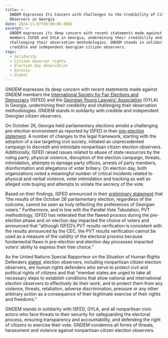 ```yaml
---
title: >-
  GNDEM Expresses Its Concern with Challenges to the Credibility of Citizen
  Observers in Georgia
date: 2024-11-07T00:00:00.000Z
excerpt: >-
  GNDEM expresses its deep concern with recent statements made against GNDEM
  members ISFED and GYLA in Georgia, undermining their credibility and
  challenging their observation methodologies. GNDEM stands in solidarity with
  credible and independent Georgian citizen observers.
tags:
  - Solidarity
  - Citizen observer rights
  - Election day observation
  - Eurasia
  - Global
---
```


GNDEM expresses its deep concern with recent statements made against GNDEM members the [International Society for Fair Elections and Democracy](https://www.isfed.ge/eng "ISFED") (ISFED) and the [Georgian Young Lawyers' Association](https://gyla.ge/en "GYLA") (GYLA) in Georgia, undermining their credibility and challenging their observation methodologies. GNDEM stands in solidarity with credible and independent Georgian citizen observers.

On October 26, Georgia held parliamentary elections amidst a challenging pre-election environment as reported by ISFED in their [pre-election statement](https://www.isfed.ge/eng/2024-saparlamento/saqartvelos-parlamentis-2024-tslis-archevnebis-tsinasaarchevno-garemos-shefaseba "ISFED pre-election statement"). A number of changes to the legal framework, starting with the adoption of a law targeting civil society, initiated an unprecedented campaign to discredit and intimidate nonpartisan citizen election observers. Additionally, ISFED raised issues related to abuse of state resources by the ruling party, physical violence, disruption of the election campaign, threats, intimidation, attempts to damage party offices, arrests of party members, disinformation and allegations of voter bribery. On election day, both organizations noted a meaningful number of critical incidents related to physical and verbal violence, voter intimidation and tracking as well as alleged vote buying and attempts to violate the secrecy of the vote. 

Based on their findings, ISFED announced in their [preliminary statement](https://isfed.ge/eng/gantskhadebebi/saqartvelos-parlamentis-2024-tslis-26-oqtombris-archevnebis-dghis-dakvirvebis-shemadjamebeli-gantskhadeba "ISFED preliminary statement") that “the results of the October 26 parliamentary election, regardless of the outcome, cannot be seen as truly reflecting the preferences of Georgian voters.” Furthermore, and in line with the Parallel Vote Tabulation, PVT methodology, ISFED has reiterated that the flawed process during the pre-election phase and on election day impacted the choice of voters and announced that “although ISFED’s PVT results verification is consistent with the results announced by the CEC, the PVT results verification cannot be used as a measure of the validity of the electoral process because fundamental flaws in pre-election and election day processes impacted voters’ ability to express their free choice.”

As the United Nations Special Rapporteur on the Situation of Human Rights Defenders [stated](https://srdefenders.org/information/the-situation-of-election-observers-as-human-rights-defenders%ef%bf%bc/ "UN Special Rapporteur"), election observers, including nonpartisan citizen election observers, are human rights defenders who serve to protect civil and political rights of citizens and that “member states are urged to take all necessary steps to establish conditions that allow national and international election observers to effectively do their work, and to protect them from any violence, threats, retaliation, adverse discrimination, pressure or any other arbitrary action as a consequence of their legitimate exercise of their rights and freedoms.”

GNDEM stands in solidarity with ISFED, GYLA, and all nonpartisan civic actors who face threats to their security for safeguarding the electoral process, ensuring transparency and accountability, and defending the right of citizens to exercise their vote. GNDEM condemns all forms of threats, harassment and violence against nonpartisan citizen election observers.

